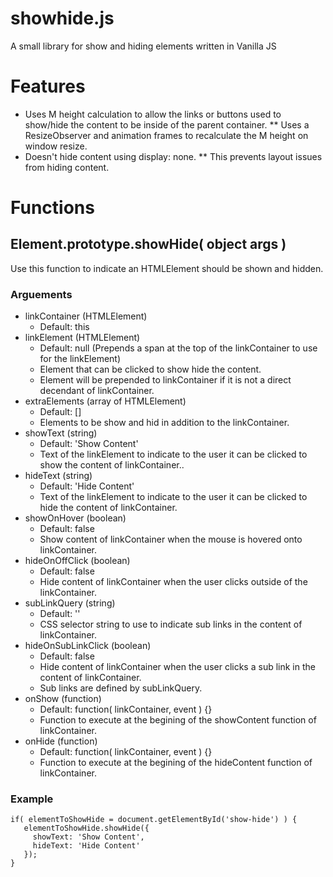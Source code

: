# showhide.js
A small library for show and hiding elements written in Vanilla JS

# Features
* Uses M height calculation to allow the links or buttons used to show/hide the content to be inside of the parent container.
** Uses a ResizeObserver and animation frames to recalculate the M height on window resize.
* Doesn't hide content using display: none.
** This prevents layout issues from hiding content.

# Functions
## Element.prototype.showHide( object args )
Use this function to indicate an HTMLElement should be shown and hidden.
### Arguements
* linkContainer (HTMLElement)
  * Default: this
* linkElement (HTMLElement)
  * Default: null (Prepends a span at the top of the linkContainer to use for the linkElement)
  * Element that can be clicked to show hide the content.
  * Element will be prepended to linkContainer if it is not a direct decendant of linkContainer.
* extraElements (array of HTMLElement)
  * Default: []
  * Elements to be show and hid in addition to the linkContainer.
* showText (string)
  * Default: 'Show Content'
  * Text of the linkElement to indicate to the user it can be clicked to show the content of linkContainer..
* hideText (string)
  * Default: 'Hide Content'
  * Text of the linkElement to indicate to the user it can be clicked to hide the content of linkContainer.
* showOnHover (boolean)
  * Default: false
  * Show content of linkContainer when the mouse is hovered onto linkContainer.
* hideOnOffClick (boolean)
  * Default: false
  * Hide content of linkContainer when the user clicks outside of the linkContainer.
* subLinkQuery (string)
  * Default: ''
  * CSS selector string to use to indicate sub links in the content of linkContainer.
* hideOnSubLinkClick (boolean)
  * Default: false
  * Hide content of linkContainer when the user clicks a sub link in the content of linkContainer.
  * Sub links are defined by subLinkQuery.
* onShow (function)
  * Default: function( linkContainer, event ) {}
  * Function to execute at the begining of the showContent function of linkContainer.
* onHide (function)
  * Default: function( linkContainer, event ) {}
  * Function to execute at the begining of the hideContent function of linkContainer.
### Example
```
if( elementToShowHide = document.getElementById('show-hide') ) {
   elementToShowHide.showHide({ 
     showText: 'Show Content',
     hideText: 'Hide Content'
   });
}
```

